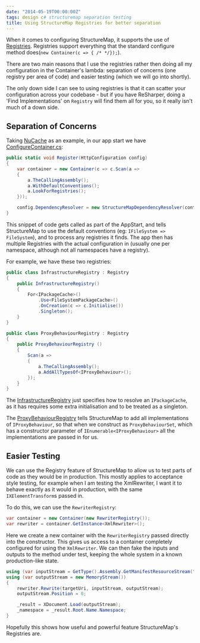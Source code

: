 ```yaml
---
date: "2014-05-19T00:00:00Z"
tags: design c# structuremap separation testing
title: Using StructureMap Registries for better separation
---
```


When it comes to configuring StructureMap, it supports the use of [Registries][structuremap-registries].  Registries support everything that the standard configure method does(`new Container(c => { /* */});`).

There are two main reasons that I use the registries rather then doing all my configuration in the Container's lambda:  separation of concerns (one registry per area of code) and easier testing (which we will go into shortly).

The only down side I can see to using registries is that it can scatter your configuration across your codebase - but if you have ReSharper, doing a 'Find Implementations' on `Registry` will find them all for you, so it really isn't much of a down side.

## Separation of Concerns

Taking [NuCache][github-nucache] as an example, in our app start we have [ConfigureContainer.cs][github-nucache-configurecontainers]:

```csharp
public static void Register(HttpConfiguration config)
{
	var container = new Container(c => c.Scan(a =>
	{
		a.TheCallingAssembly();
		a.WithDefaultConventions();
		a.LookForRegistries();
	}));

	config.DependencyResolver = new StructureMapDependencyResolver(container);
}
```

This snippet of code gets called as part of the AppStart, and tells StructureMap to use the default conventions (eg: `IFileSystem => FileSystem`), and to process any registries it finds.  The app then has multiple Registries with the actual configuration in (usually one per namespace, although not all namespaces have a registry).

For example, we have these two registries:

```csharp
public class InfrastructureRegistry : Registry
{
	public InfrastructureRegistry()
	{
		For<IPackageCache>()
			.Use<FileSystemPackageCache>()
			.OnCreation(c => c.Initialise())
			.Singleton();
	}
}

public class ProxyBehaviourRegistry : Registry
{
	public ProxyBehaviourRegistry ()
	{
		Scan(a =>
		{
			a.TheCallingAssembly();
			a.AddAllTypesOf<IProxyBehaviour>();
		});
	}
}
```

The [InfrastructureRegistry][github-nucache-infrastructureregistry] just specifies how to resolve an `IPackageCache`, as it has requires some extra initialisation and to be treated as a singleton.

The [ProxyBehaviourRegistry][github-nucache-proxyregistry] tells StructureMap to add all implementations of `IProxyBehaviour`, so that when we construct as `ProxyBehaviourSet`, which has a constructor parameter of `IEnumerable<IProxyBehaviour>` all the implementations are passed in for us.

## Easier Testing

We can use the Registry feature of StructureMap to allow us to test parts of code as they would be in production.  This mostly applies to acceptance style testing, for example when I am testing the XmlRewriter, I want it to behave exactly as it would in production, with the same `IXElementTransform`s passed in.

To do this, we can use the `RewriterRegistry`:

```csharp
var container = new Container(new RewriterRegistry());
var rewriter = container.GetInstance<XmlRewriter>();
```

Here we create a new container with the `RewriterRegistry` passed directly into the constructor.  This gives us access to a container completely configured for using the `XmlRewriter`.  We can then fake the inputs and outputs to the method under test, keeping the whole system in a known production-like state.

```csharp
using (var inputStream = GetType().Assembly.GetManifestResourceStream("NuCache.Tests.Packages.xml"))
using (var outputStream = new MemoryStream())
{
	rewriter.Rewrite(targetUri, inputStream, outputStream);
	outputStream.Position = 0;

	_result = XDocument.Load(outputStream);
	_namespace = _result.Root.Name.Namespace;
}
```

Hopefully this shows how useful and powerful feature StructureMap's Registries are.


[github-nucache]: https://github.com/Pondidum/NuCache
[github-nucache-configurecontainers]: https://github.com/Pondidum/NuCache/blob/master/NuCache/App_Start/ConfigureContainer.cs
[github-nucache-infrastructureregistry]: https://github.com/Pondidum/NuCache/blob/master/NuCache/Infrastructure/InfrastructureRegistry.cs
[github-nucache-proxyregistry]: https://github.com/Pondidum/NuCache/blob/master/NuCache/ProxyBehaviour/ProxyBehaviourRegistry.cs
[structuremap-registries]: http://fubuworld.com/structuremap/registration/registry-dsl/
